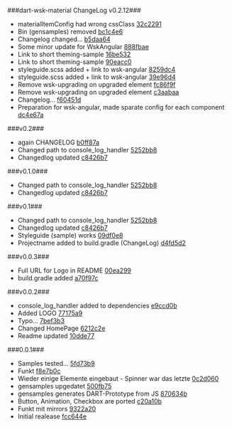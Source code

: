 ###dart-wsk-material ChangeLog v0.2.12###

* materialItemConfig had wrong cssClass [32c2291](http://github.com/MikeMitterer/dart-wsk-material/commit/32c2291f6ec189c0ddf0932441d64544c3bb92e8)
* Bin (gensamples) removed [bc1c4e6](http://github.com/MikeMitterer/dart-wsk-material/commit/bc1c4e6ebefe77714f8c9ee4dd7764b1fa677d3b)
* Changelog changed... [b5daa64](http://github.com/MikeMitterer/dart-wsk-material/commit/b5daa6417c363dc29407845048a54c82b01d347a)
* Some minor update for WskAngular [888fbae](http://github.com/MikeMitterer/dart-wsk-material/commit/888fbae314430707058f83c70228aa7046449cea)
* Link to short theming-sample [16be532](http://github.com/MikeMitterer/dart-wsk-material/commit/16be5329c52bfcd31d16a68e2adacfd5c76f4c40)
* Link to short theming-sample [90eacc0](http://github.com/MikeMitterer/dart-wsk-material/commit/90eacc05150d264eebaf05229b374df062134526)
* styleguide.scss added + link to wsk-angular [8259dc4](http://github.com/MikeMitterer/dart-wsk-material/commit/8259dc4265ff5442ad7f7f12f5c5ec99977a4b6b)
* styleguide.scss added + link to wsk-angular [39e96d4](http://github.com/MikeMitterer/dart-wsk-material/commit/39e96d460a9e9354210138a90ca82f324f2dd910)
* Remove wsk-upgrading on upgraded element [fc86f9f](http://github.com/MikeMitterer/dart-wsk-material/commit/fc86f9f6fc5daaf732c0aec0758b0e9fcec940da)
* Remove wsk-upgrading on upgraded element [c3aabaa](http://github.com/MikeMitterer/dart-wsk-material/commit/c3aabaabf43182141c6edf6475c5a657c4a3b55e)
* Changelog... [f60451d](http://github.com/MikeMitterer/dart-wsk-material/commit/f60451dd472550b6ab1784c98c7083dedf804a0d)
* Preparation for wsk-angular, made sparate config for each component [dc4e67a](http://github.com/MikeMitterer/dart-wsk-material/commit/dc4e67a9641cb288acc91b664afa05f1a72121cd)

###v0.2###
* again CHANGELOG [b0ff87a](http://github.com/MikeMitterer/dart-wsk-material/commit/b0ff87a86b4ac52132918a62e55521f933beaf3e)
* Changed path to console_log_handler [5252bb8](http://github.com/MikeMitterer/dart-wsk-material/commit/5252bb8bf40ad9a571c9add1410159eaab5288fb)
* Changedlog updated [c8426b7](http://github.com/MikeMitterer/dart-wsk-material/commit/c8426b78e6e7a3f81a4e40dd364436c77d385d7b)

###v0.1.0###
* Changed path to console_log_handler [5252bb8](http://github.com/MikeMitterer/dart-wsk-material/commit/5252bb8bf40ad9a571c9add1410159eaab5288fb)
* Changedlog updated [c8426b7](http://github.com/MikeMitterer/dart-wsk-material/commit/c8426b78e6e7a3f81a4e40dd364436c77d385d7b)

###v0.1###
* Changed path to console_log_handler [5252bb8](http://github.com/MikeMitterer/dart-wsk-material/commit/5252bb8bf40ad9a571c9add1410159eaab5288fb)
* Changedlog updated [c8426b7](http://github.com/MikeMitterer/dart-wsk-material/commit/c8426b78e6e7a3f81a4e40dd364436c77d385d7b)
* Styleguide (sample) works [09df0e8](http://github.com/MikeMitterer/dart-wsk-material/commit/09df0e89338dce3643deb657186bf9d7a6ba7ddb)
* Projectname added to build.gradle (ChangeLog) [d4fd5d2](http://github.com/MikeMitterer/dart-wsk-material/commit/d4fd5d296cc397b998b53fa095abbbce5b46df87)

###v0.0.3###
* Full URL for Logo in README [00ea299](http://github.com/MikeMitterer/dart-wsk-material/commit/00ea299f4694635eca585399588e8801bf81894c)
* build.gradle added [a70f97c](http://github.com/MikeMitterer/dart-wsk-material/commit/a70f97c4a9faa710321af9521d706705756b2cc5)

###v0.0.2###
* console_log_handler added to dependencies [e9ccd0b](http://github.com/MikeMitterer/dart-wsk-material/commit/e9ccd0b7c81252b37e00558624725e2b00c5fea5)
* Added LOGO [77175a9](http://github.com/MikeMitterer/dart-wsk-material/commit/77175a9787adc53d8f9e83d009be21cd942d3e41)
* Typo... [7bef3b3](http://github.com/MikeMitterer/dart-wsk-material/commit/7bef3b321dd4c47648fcf191ab6f9cb4d5d613d3)
* Changed HomePage [6212c2e](http://github.com/MikeMitterer/dart-wsk-material/commit/6212c2e4f4d2325b10d1edae6a9e69f650f1b0ee)
* Readme updated [10dde77](http://github.com/MikeMitterer/dart-wsk-material/commit/10dde77070b6e9bae92876ae976c50a5d8b10c56)

###0.0.1###
* Samples tested... [5fd73b9](http://github.com/MikeMitterer/dart-wsk-material/commit/5fd73b91ac57dddbc1769f018d6b982bff89829b)
* Funkt [f8e7b0c](http://github.com/MikeMitterer/dart-wsk-material/commit/f8e7b0cd7e68620e8ce1167a5e2cc7f6ebcb3891)
* Wieder einige Elemente eingebaut - Spinner war das letzte [0c2d060](http://github.com/MikeMitterer/dart-wsk-material/commit/0c2d0605e2d1041ed235507a16a8edbe8f616f43)
* gensamples upgedatet [500fb75](http://github.com/MikeMitterer/dart-wsk-material/commit/500fb75e56f875db256e9627ce080a696ec03911)
* gensamples generates DART-Prototype from JS [870634b](http://github.com/MikeMitterer/dart-wsk-material/commit/870634b75b4d3c252f01fe56aad235fa16519151)
* Button, Animation, Checkbox are ported [c20a10b](http://github.com/MikeMitterer/dart-wsk-material/commit/c20a10be31a725b48f057c1778f89b2ab502ee03)
* Funkt mit mirrors [9322a20](http://github.com/MikeMitterer/dart-wsk-material/commit/9322a2072f1300aa2d14fbe53376c1cccf66cd4a)
* Initial realease [fcc644e](http://github.com/MikeMitterer/dart-wsk-material/commit/fcc644e51e6deb491dd4b497a078d164f5f7524d)